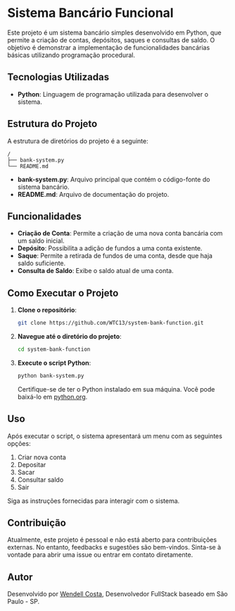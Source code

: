 # Sistema Bancário Funcional

Este projeto é um sistema bancário simples desenvolvido em Python, que permite a criação de contas, depósitos, saques e consultas de saldo. O objetivo é demonstrar a implementação de funcionalidades bancárias básicas utilizando programação procedural.

## Tecnologias Utilizadas

- **Python**: Linguagem de programação utilizada para desenvolver o sistema.

## Estrutura do Projeto

A estrutura de diretórios do projeto é a seguinte:

```
/
├── bank-system.py
└── README.md
```

- **bank-system.py**: Arquivo principal que contém o código-fonte do sistema bancário.
- **README.md**: Arquivo de documentação do projeto.

## Funcionalidades

- **Criação de Conta**: Permite a criação de uma nova conta bancária com um saldo inicial.
- **Depósito**: Possibilita a adição de fundos a uma conta existente.
- **Saque**: Permite a retirada de fundos de uma conta, desde que haja saldo suficiente.
- **Consulta de Saldo**: Exibe o saldo atual de uma conta.

## Como Executar o Projeto

1. **Clone o repositório**:

   ```bash
   git clone https://github.com/WTC13/system-bank-function.git
   ```

2. **Navegue até o diretório do projeto**:

   ```bash
   cd system-bank-function
   ```

3. **Execute o script Python**:

   ```bash
   python bank-system.py
   ```

   Certifique-se de ter o Python instalado em sua máquina. Você pode baixá-lo em [python.org](https://www.python.org/).

## Uso

Após executar o script, o sistema apresentará um menu com as seguintes opções:

1. Criar nova conta
2. Depositar
3. Sacar
4. Consultar saldo
5. Sair

Siga as instruções fornecidas para interagir com o sistema.

## Contribuição

Atualmente, este projeto é pessoal e não está aberto para contribuições externas. No entanto, feedbacks e sugestões são bem-vindos. Sinta-se à vontade para abrir uma issue ou entrar em contato diretamente.

## Autor

Desenvolvido por [Wendell Costa](https://github.com/WTC13), Desenvolvedor FullStack baseado em São Paulo - SP.
